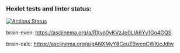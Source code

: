 ### Hexlet tests and linter status:
[![Actions Status](https://github.com/Fiklik/python-project-49/workflows/hexlet-check/badge.svg)](https://github.com/Fiklik/python-project-49/actions)

brain-even: https://asciinema.org/a/RXyq0yKVzJo0LIA6Yy1Go4GQS

brain-calc: https://asciinema.org/a/gANXMyY8CeuZBwcqCWXicJdIw
